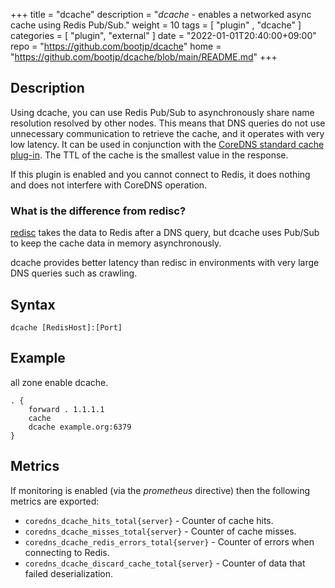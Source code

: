+++
title = "dcache"
description = "*dcache* - enables a networked async cache using Redis Pub/Sub."
weight = 10
tags = [  "plugin" , "dcache" ]
categories = [ "plugin", "external" ]
date = "2022-01-01T20:40:00+09:00"
repo = "https://github.com/bootjp/dcache"
home = "https://github.com/bootjp/dcache/blob/main/README.md"
+++

## Description

Using dcache, you can use Redis Pub/Sub to asynchronously share name resolution resolved by other nodes.
This means that DNS queries do not use unnecessary communication to retrieve the cache, and it operates with very low latency.
It can be used in conjunction with the [CoreDNS standard cache plug-in](https://coredns.io/plugins/cache/).
The TTL of the cache is the smallest value in the response.

If this plugin is enabled and you cannot connect to Redis, it does nothing and does not interfere with CoreDNS operation.

### What is the difference from redisc?
[redisc](https://github.com/miekg/redis) takes the data to Redis after a DNS query,
but dcache uses Pub/Sub to keep the cache data in memory asynchronously.

dcache provides better latency than redisc in environments with very large DNS queries such as crawling.

## Syntax

~~~
dcache [RedisHost]:[Port]
~~~

## Example

all zone enable dcache.

```Corefile
. {
    forward . 1.1.1.1
    cache
    dcache example.org:6379
}
```

## Metrics

If monitoring is enabled (via the *prometheus* directive) then the following metrics are exported:

* `coredns_dcache_hits_total{server}` - Counter of cache hits.
* `coredns_dcache_misses_total{server}` - Counter of cache misses.
* `coredns_dcache_redis_errors_total{server}` - Counter of errors when connecting to Redis.
* `coredns_dcache_discard_cache_total{server}` - Counter of data that failed deserialization.